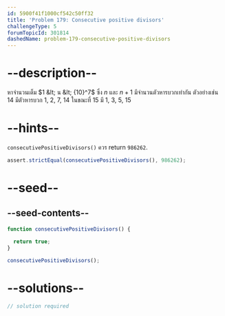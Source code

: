 ```yaml
---
id: 5900f41f1000cf542c50ff32
title: 'Problem 179: Consecutive positive divisors'
challengeType: 5
forumTopicId: 301814
dashedName: problem-179-consecutive-positive-divisors
---
```


# --description--

หาจำนวนเต็ม $1 &lt; น &lt; {10}^7$ ซึ่ง $n$ และ $n + 1$ มีจำนวนตัวหารบวกเท่ากัน ตัวอย่างเช่น 14 มีตัวหารบวก 1, 2, 7, 14 ในขณะที่ 15 มี 1, 3, 5, 15

# --hints--

`consecutivePositiveDivisors()` ควร return `986262`.

```js
assert.strictEqual(consecutivePositiveDivisors(), 986262);
```

# --seed--

## --seed-contents--

```js
function consecutivePositiveDivisors() {

  return true;
}

consecutivePositiveDivisors();
```

# --solutions--

```js
// solution required
```
